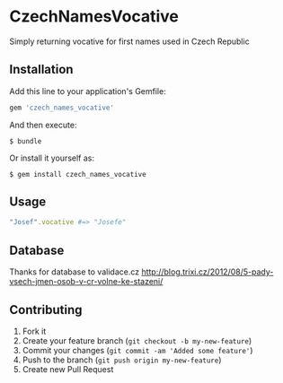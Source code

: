 # CzechNamesVocative

Simply returning vocative for first names used in Czech Republic

## Installation

Add this line to your application's Gemfile:

```ruby
gem 'czech_names_vocative'
```

And then execute:

    $ bundle

Or install it yourself as:

    $ gem install czech_names_vocative

## Usage

```ruby
"Josef".vocative #=> "Josefe"
```

## Database

Thanks for database to validace.cz
http://blog.trixi.cz/2012/08/5-pady-vsech-jmen-osob-v-cr-volne-ke-stazeni/

## Contributing

1. Fork it
2. Create your feature branch (`git checkout -b my-new-feature`)
3. Commit your changes (`git commit -am 'Added some feature'`)
4. Push to the branch (`git push origin my-new-feature`)
5. Create new Pull Request
